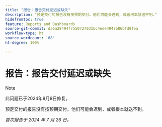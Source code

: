 ```yaml
---
title: "报告：报告交付延迟或缺失"
description: “预定交付的报告没有按预期交付。他们可能会迟到，或者根本就送不到。”
hidefromtoc: true
feature: Reports and Dashboards
source-git-commit: da6a28494f7550727031bc4eee4947b86bfd9fea
workflow-type: ht
source-wordcount: '68'
ht-degree: 100%

---
```



# 报告：报告交付延迟或缺失

>[!NOTE]
>
>此问题已于2024年8月8日修复。

预定交付的报告没有按预期交付。他们可能会迟到，或者根本就送不到。

_首次报告于 2024 年 7 月 26 日。_
